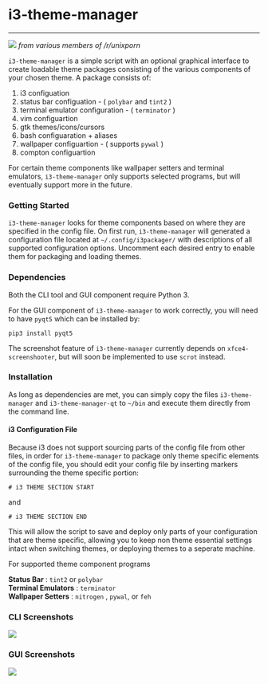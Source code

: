 # i3-theme-manager
----

![](themes.gif)
_from various members of /r/unixporn_



`i3-theme-manager` is a simple script with an optional graphical interface to create loadable theme packages consisting of
the various components of your chosen theme. A package consists of: 
1. i3 configuation 
2. status bar configuation - ( `polybar` and `tint2` )
3. terminal emulator configuration - ( `terminator` )
4. vim configuartion
5. gtk themes/icons/cursors
6. bash configuaration + aliases
7. wallpaper configuartion - ( supports `pywal` )
8. compton configuartion

For certain theme components like wallpaper setters and terminal emulators, `i3-theme-manager` only supports selected programs,
but will eventually support more in the future. 

### Getting Started

`i3-theme-manager` looks for theme components based on where they are specified in the config file.
On first run, `i3-theme-manager` will generated a configuration file located at `~/.config/i3packager/` 
with descriptions of all supported configuration options. Uncomment each desired entry to enable them for packaging 
and loading themes.


### Dependencies 

Both the CLI tool and GUI component require Python 3.

For the GUI component of `i3-theme-manager` to work correctly, you will need to have `pyqt5`
which can be installed by:

`pip3 install pyqt5`

The screenshot feature of `i3-theme-manager` currently depends on `xfce4-screenshooter`, but 
will soon be implemented to use `scrot` instead.


### Installation

As long as dependencies are met, you can simply copy the files `i3-theme-manager` and `i3-theme-manager-qt` to
`~/bin` and execute them directly from the command line.


#### i3 Configuration File

Because i3 does not support sourcing parts of the config file from other files, in order for
`i3-theme-manager` to package only theme specific elements of the config file, you should edit your config file by inserting markers surrounding the theme specific portion:

`# i3 THEME SECTION START`

and 

`# i3 THEME SECTION END`

This will allow the script to save and deploy only parts of your configuration that are theme 
specific, allowing you to keep non theme essential settings intact when switching themes, or 
deploying themes to a seperate machine.






For supported theme component programs

**Status Bar** : `tint2` or `polybar`<br>
**Terminal Emulators** : `terminator`<br>
**Wallpaper Setters** : `nitrogen` , `pywal`, or `feh`<br>


### CLI Screenshots

![](http://imgur.com/ooh9OEgl.png)



### GUI Screenshots

![](http://i.imgur.com/5xOYo9X.png)

